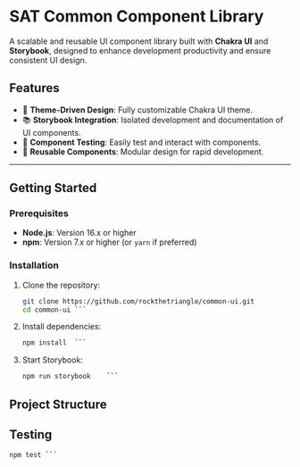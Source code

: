 # SAT Common Component Library

A scalable and reusable UI component library built with **Chakra UI** and **Storybook**, designed to enhance development productivity and ensure consistent UI design.

## Features

- 💅 **Theme-Driven Design**: Fully customizable Chakra UI theme.
- 📚 **Storybook Integration**: Isolated development and documentation of UI components.
- 🧪 **Component Testing**: Easily test and interact with components.
- 🔧 **Reusable Components**: Modular design for rapid development.

---

## Getting Started

### Prerequisites

- **Node.js**: Version 16.x or higher
- **npm**: Version 7.x or higher (or `yarn` if preferred)

### Installation

1. Clone the repository:
   ```bash
   git clone https://github.com/rockthetriangle/common-ui.git
   cd common-ui	```
   
2. Install dependencies:
   ```bash
   npm install	```
   
3. Start Storybook:
   ```bash
   npm run storybook	```
   
## Project Structure
 
## Testing
   ```bash
   npm test	```
   

